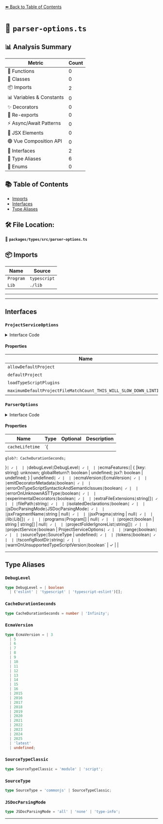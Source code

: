 [⬅️ Back to Table of Contents](../../../index.md)

# 📄 `parser-options.ts`

## 📊 Analysis Summary

| Metric | Count |
|--------|-------|
| 🔧 Functions | 0 |
| 🧱 Classes | 0 |
| 📦 Imports | 2 |
| 📊 Variables & Constants | 0 |
| ✨ Decorators | 0 |
| 🔄 Re-exports | 0 |
| ⚡ Async/Await Patterns | 0 |
| 💠 JSX Elements | 0 |
| 🟢 Vue Composition API | 0 |
| 📐 Interfaces | 2 |
| 📑 Type Aliases | 6 |
| 🎯 Enums | 0 |

## 📚 Table of Contents

- [Imports](#imports)
- [Interfaces](#interfaces)
- [Type Aliases](#type-aliases)

## 🛠️ File Location:
📂 **`packages/types/src/parser-options.ts`**

## 📦 Imports

| Name | Source |
|------|--------|
| `Program` | `typescript` |
| `Lib` | `./lib` |


---


---

## Interfaces

### `ProjectServiceOptions`

<details><summary>Interface Code</summary>

```ts
export interface ProjectServiceOptions {
  /**
   * Globs of files to allow running with the default project compiler options
   * despite not being matched by the project service.
   */
  allowDefaultProject?: string[];

  /**
   * Path to a TSConfig to use instead of TypeScript's default project configuration.
   * @default 'tsconfig.json'
   */
  defaultProject?: string;

  /**
   * Whether to allow TypeScript plugins as configured in the TSConfig.
   */
  loadTypeScriptPlugins?: boolean;

  /**
   * The maximum number of files {@link allowDefaultProject} may match.
   * Each file match slows down linting, so if you do need to use this, please
   * file an informative issue on typescript-eslint explaining why - so we can
   * help you avoid using it!
   * @default 8
   */
  maximumDefaultProjectFileMatchCount_THIS_WILL_SLOW_DOWN_LINTING?: number;
}
```
</details>

#### Properties

| Name | Type | Optional | Description |
|------|------|----------|-------------|
| `allowDefaultProject` | `string[]` | ✓ |  |
| `defaultProject` | `string` | ✓ |  |
| `loadTypeScriptPlugins` | `boolean` | ✓ |  |
| `maximumDefaultProjectFileMatchCount_THIS_WILL_SLOW_DOWN_LINTING` | `number` | ✓ |  |

### `ParserOptions`

<details><summary>Interface Code</summary>

```ts
export interface ParserOptions {
  [additionalProperties: string]: unknown;
  cacheLifetime?: {
    glob?: CacheDurationSeconds;
  };

  // typescript-estree specific
  debugLevel?: DebugLevel;
  ecmaFeatures?:
    | {
        [key: string]: unknown;
        globalReturn?: boolean | undefined;
        jsx?: boolean | undefined;
      }
    | undefined;
  ecmaVersion?: EcmaVersion;

  // use emitDecoratorMetadata without specifying parserOptions.project
  emitDecoratorMetadata?: boolean;
  errorOnTypeScriptSyntacticAndSemanticIssues?: boolean;

  errorOnUnknownASTType?: boolean;
  // use experimentalDecorators without specifying parserOptions.project
  experimentalDecorators?: boolean;
  extraFileExtensions?: string[];
  filePath?: string;
  // use isolatedDeclarations without specifying parserOptions.project
  isolatedDeclarations?: boolean;
  jsDocParsingMode?: JSDocParsingMode;
  jsxFragmentName?: string | null;
  // scope-manager specific
  jsxPragma?: string | null;
  lib?: Lib[];
  programs?: Program[] | null;
  project?: boolean | string | string[] | null;
  projectFolderIgnoreList?: string[];
  projectService?: boolean | ProjectServiceOptions;
  range?: boolean;
  sourceType?: SourceType | undefined;
  tokens?: boolean;
  tsconfigRootDir?: string;

  warnOnUnsupportedTypeScriptVersion?: boolean;
}
```
</details>

#### Properties

| Name | Type | Optional | Description |
|------|------|----------|-------------|
| `cacheLifetime` | `{
    glob?: CacheDurationSeconds;
  }` | ✓ |  |
| `debugLevel` | `DebugLevel` | ✓ |  |
| `ecmaFeatures` | `| {
        [key: string]: unknown;
        globalReturn?: boolean | undefined;
        jsx?: boolean | undefined;
      }
    | undefined` | ✓ |  |
| `ecmaVersion` | `EcmaVersion` | ✓ |  |
| `emitDecoratorMetadata` | `boolean` | ✓ |  |
| `errorOnTypeScriptSyntacticAndSemanticIssues` | `boolean` | ✓ |  |
| `errorOnUnknownASTType` | `boolean` | ✓ |  |
| `experimentalDecorators` | `boolean` | ✓ |  |
| `extraFileExtensions` | `string[]` | ✓ |  |
| `filePath` | `string` | ✓ |  |
| `isolatedDeclarations` | `boolean` | ✓ |  |
| `jsDocParsingMode` | `JSDocParsingMode` | ✓ |  |
| `jsxFragmentName` | `string | null` | ✓ |  |
| `jsxPragma` | `string | null` | ✓ |  |
| `lib` | `Lib[]` | ✓ |  |
| `programs` | `Program[] | null` | ✓ |  |
| `project` | `boolean | string | string[] | null` | ✓ |  |
| `projectFolderIgnoreList` | `string[]` | ✓ |  |
| `projectService` | `boolean | ProjectServiceOptions` | ✓ |  |
| `range` | `boolean` | ✓ |  |
| `sourceType` | `SourceType | undefined` | ✓ |  |
| `tokens` | `boolean` | ✓ |  |
| `tsconfigRootDir` | `string` | ✓ |  |
| `warnOnUnsupportedTypeScriptVersion` | `boolean` | ✓ |  |


---

## Type Aliases

### `DebugLevel`

```ts
type DebugLevel = | boolean
  | ('eslint' | 'typescript' | 'typescript-eslint')[];
```

### `CacheDurationSeconds`

```ts
type CacheDurationSeconds = number | 'Infinity';
```

### `EcmaVersion`

```ts
type EcmaVersion = | 3
  | 5
  | 6
  | 7
  | 8
  | 9
  | 10
  | 11
  | 12
  | 13
  | 14
  | 15
  | 16
  | 2015
  | 2016
  | 2017
  | 2018
  | 2019
  | 2020
  | 2021
  | 2022
  | 2023
  | 2024
  | 2025
  | 'latest'
  | undefined;
```

### `SourceTypeClassic`

```ts
type SourceTypeClassic = 'module' | 'script';
```

### `SourceType`

```ts
type SourceType = 'commonjs' | SourceTypeClassic;
```

### `JSDocParsingMode`

```ts
type JSDocParsingMode = 'all' | 'none' | 'type-info';
```


---